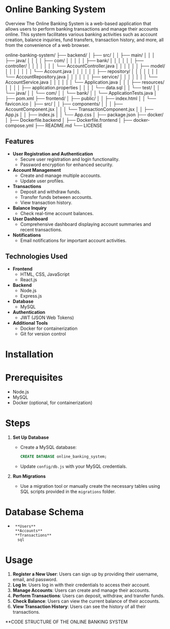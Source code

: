  

# Online Banking System

 Overview
The Online Banking System is a web-based application that allows users to perform banking transactions and manage their accounts online. This system facilitates various banking activities such as account creation, balance inquiries, fund transfers, transaction history, and more, all from the convenience of a web browser. 

 online-banking-system/
├── backend/
│   ├── src/
│   │   ├── main/
│   │   │   ├── java/
│   │   │   │   ├── com/
│   │   │   │   │   ├── bank/
│   │   │   │   │   │   ├── controller/
│   │   │   │   │   │   │   └── AccountController.java
│   │   │   │   │   │   ├── model/
│   │   │   │   │   │   │   └── Account.java
│   │   │   │   │   │   ├── repository/
│   │   │   │   │   │   │   └── AccountRepository.java
│   │   │   │   │   │   ├── service/
│   │   │   │   │   │   │   └── AccountService.java
│   │   │   │   │   │   └── Application.java
│   │   │   ├── resources/
│   │   │   │   ├── application.properties
│   │   │   │   └── data.sql
│   │   └── test/
│   │       └── java/
│   │           └── com/
│   │               └── bank/
│   │                   └── ApplicationTests.java
│   ├── pom.xml
├── frontend/
│   ├── public/
│   │   ├── index.html
│   │   └── favicon.ico
│   ├── src/
│   │   ├── components/
│   │   │   ├── AccountComponent.jsx
│   │   │   └── TransactionComponent.jsx
│   │   ├── App.js
│   │   ├── index.js
│   │   └── App.css
│   ├── package.json
├── docker/
│   ├── Dockerfile.backend
│   ├── Dockerfile.frontend
│   ├── docker-compose.yml
├── README.md
└── LICENSE





## Features
- **User Registration and Authentication**
  - Secure user registration and login functionality.
  - Password encryption for enhanced security.
- **Account Management**
  - Create and manage multiple accounts.
  - Update user profiles.
- **Transactions**
  - Deposit and withdraw funds.
  - Transfer funds between accounts.
  - View transaction history.
- **Balance Inquiry**
  - Check real-time account balances.
- **User Dashboard**
  - Comprehensive dashboard displaying account summaries and recent transactions.
- **Notifications**
  - Email notifications for important account activities.

## Technologies Used
- **Frontend**
  - HTML, CSS, JavaScript
  - React.js
- **Backend**
  - Node.js
  - Express.js
- **Database**
  - MySQL
- **Authentication**
  - JWT (JSON Web Tokens)
- **Additional Tools**
  - Docker for containerization
  - Git for version control

 # Installation
 # Prerequisites
- Node.js
- MySQL
- Docker (optional, for containerization)

 # Steps
 
1. **Set Up Database**
   - Create a MySQL database:
     ```sql
     CREATE DATABASE online_banking_system;
     ```
   - Update `config/db.js` with your MySQL credentials.

2. **Run Migrations**
   - Use a migration tool or manually create the necessary tables using SQL scripts provided in the `migrations` folder.

 # Database Schema
-      **Users**
       **Accounts**
       **Transactions**
        sql
 

# Usage
1. **Register a New User**: Users can sign up by providing their username, email, and password.
2. **Log In**: Users log in with their credentials to access their account.
3. **Manage Accounts**: Users can create and manage their accounts.
4. **Perform Transactions**: Users can deposit, withdraw, and transfer funds.
5. **Check Balance**: Users can view the current balance of their accounts.
6. **View Transaction History**: Users can see the history of all their transactions.

**CODE STRUCTURE OF THE ONLINE BANKING SYSTEM
 


 

